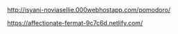 http://isyani-noviasellie.000webhostapp.com/pomodoro/

https://affectionate-fermat-9c7c6d.netlify.com/
